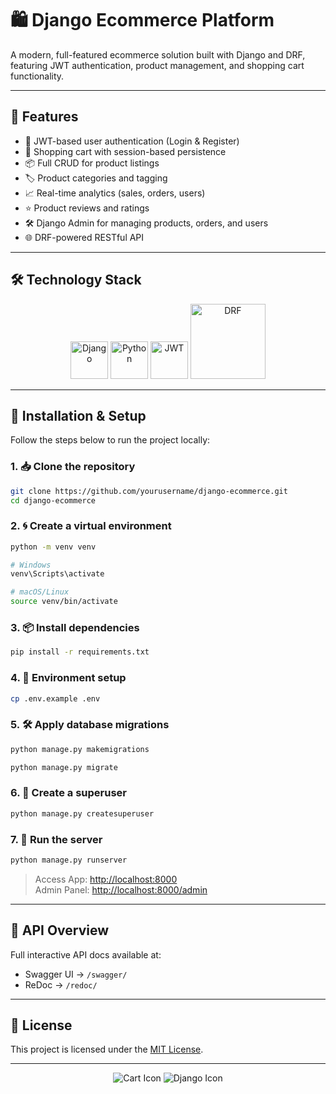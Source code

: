 # 🛍️ Django Ecommerce Platform


A modern, full-featured ecommerce solution built with Django and DRF, featuring JWT authentication, product management, and shopping cart functionality.

---


## 🚀 Features

- 🔐 JWT-based user authentication (Login & Register)  
- 🛒 Shopping cart with session-based persistence  
- 📦 Full CRUD for product listings  
- 🏷️ Product categories and tagging  
- 📈 Real-time analytics (sales, orders, users)  
- ⭐ Product reviews and ratings  
- 🛠️ Django Admin for managing products, orders, and users  
- 🌐 DRF-powered RESTful API  


---

## 🛠 Technology Stack

<div align="center">
  <img src="https://cdn.jsdelivr.net/gh/devicons/devicon/icons/django/django-plain.svg" width="60" title="Django"/>
  <img src="https://cdn.jsdelivr.net/gh/devicons/devicon/icons/python/python-original.svg" width="60" title="Python"/>
  <img src="https://jwt.io/img/pic_logo.svg" width="60" title="JWT"/>
  <img src="https://www.django-rest-framework.org/img/logo.png" width="120" title="DRF"/>
</div>


---

## 🧪 Installation & Setup

Follow the steps below to run the project locally:

### 1. 📥 Clone the repository
```bash
git clone https://github.com/yourusername/django-ecommerce.git
cd django-ecommerce
```

### 2. 🌀 Create a virtual environment
```bash
python -m venv venv

# Windows
venv\Scripts\activate

# macOS/Linux
source venv/bin/activate
```

### 3. 📦 Install dependencies
```bash
pip install -r requirements.txt
```

### 4. 🔧 Environment setup
```bash
cp .env.example .env
```

### 5. 🛠️ Apply database migrations
```bash
python manage.py makemigrations

python manage.py migrate
```

### 6. 👤 Create a superuser
```bash
python manage.py createsuperuser
```

### 7. 🚀 Run the server
```bash
python manage.py runserver
```

> Access App: [http://localhost:8000](http://localhost:8000)  
> Admin Panel: [http://localhost:8000/admin](http://localhost:8000/admin)

---

## 🔐 API Overview

Full interactive API docs available at:

- Swagger UI → `/swagger/`
- ReDoc → `/redoc/`

---

## 📜 License

This project is licensed under the [MIT License](https://opensource.org/licenses/MIT).

---


<div align="center">
  <img src="https://img.icons8.com/fluency/96/000000/shopping-cart.png" alt="Cart Icon">
  <img src="https://img.icons8.com/color/96/000000/django.png" alt="Django Icon">
</div>
